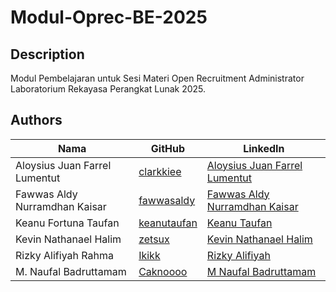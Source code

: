 # Modul-Oprec-BE-2025

## Description

Modul Pembelajaran untuk Sesi Materi Open Recruitment Administrator Laboratorium Rekayasa Perangkat Lunak 2025.

## Authors

| Nama                  | GitHub                                  | LinkedIn                                                               |
| --------------------- | --------------------------------------- | ---------------------------------------------------------------------- |
| Aloysius Juan Farrel Lumentut | [clarkkiee](https://github.com/clarkkiee)     | [Aloysius Juan Farrel Lumentut](https://www.linkedin.com/in/aloysiusjuanfarrellumentut/) |
| Fawwas Aldy Nurramdhan Kaisar  | [fawwasaldy](https://github.com/fawwasaldy) | [Fawwas Aldy Nurramdhan Kaisar](https://www.linkedin.com/in/fawwas-aldy/) |
| Keanu Fortuna Taufan | [keanutaufan](https://github.com/keanutaufan) | [Keanu Taufan](https://linkedin.com/in/keanutaufan)    |
| Kevin Nathanael Halim | [zetsux](https://github.com/zetsux)     | [Kevin Nathanael Halim](https://linkedin.com/in/kevin-nathanael-halim) |
| Rizky Alifiyah Rahma  | [Ikikk](https://github.com/Ikikk)       | [Rizky Alifiyah](https://linkedin.com/in/rizkyalifiyah04/)             |
| M. Naufal Badruttamam | [Caknoooo](https://github.com/Caknoooo) | [M Naufal Badruttamam](https://linkedin.com/in/mnaufalbadruttamam)     |
